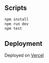 ## Scripts

```bash
npm install
npm run dev
npm test
```

## Deployment

Deployed on [Vercel](https://next-tomten.vercel.app/)

